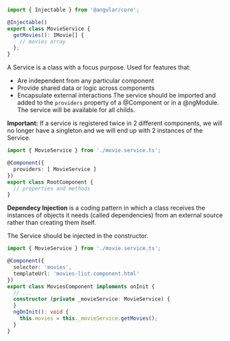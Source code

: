 ```ts
import { Injectable } from '@angular/core';

@Injectable()
export class MovieService {
  getMovies(): IMovie[] {
    // movies array
  };
}
```

A Service is a class with a focus purpose. Used for features that:

* Are independent from any particular component
* Provide shared data or logic across components
* Encapsulate external interactions
The service should be imported and added to the `providers` property of a @Component or in a @ngModule. The service will be available for all childs.

**Important:** If a service is registered twice in 2 different components, we will no longer have a singleton and we will end up with 2 instances of the Service.

```ts
import { MovieService } from './movie.service.ts';

@Component({
  providers: [ MovieService ]
})
export class RootComponent {
  // properties and methods
}
```

**Dependecy Injection** is a coding pattern in which a class receives the instances of objects it needs (called dependencies) from an external source rather than creating them itself.

The Service should be injected in the constructor.

```ts
import { MovieService } from './movie.service.ts';

@Component({
  selector: 'movies',
  templateUrl: 'movies-list.component.html'
})
export class MoviesComponent implements onInit {
  // ...
  constructor (private _movieService: MovieService) {
  }
  ngOnInit(): void {
    this.movies = this._movieService.getMovies();
  }
}
```


